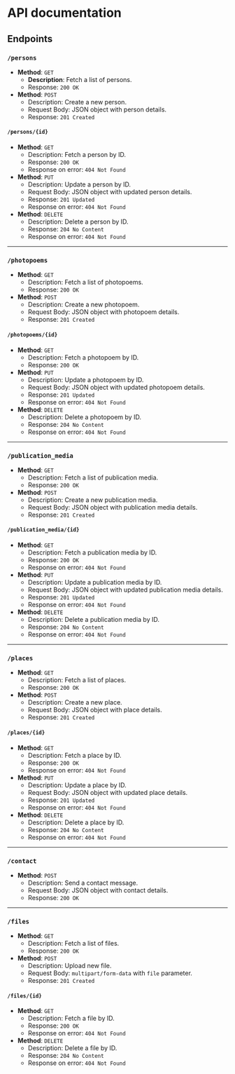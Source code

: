 # API documentation

## Endpoints

### `/persons`
- **Method**: `GET`
    - **Description**: Fetch a list of persons.
    - Response: `200 OK`
- **Method**: `POST`
    - Description: Create a new person.
    - Request Body: JSON object with person details.
    - Response: `201 Created`

#### `/persons/{id}`
- **Method**: `GET`
    - Description: Fetch a person by ID.
    - Response: `200 OK`
    - Response on error: `404 Not Found`
- **Method**: `PUT`
    - Description: Update a person by ID.
    - Request Body: JSON object with updated person details.
    - Response: `201 Updated`
    - Response on error: `404 Not Found`
- **Method**: `DELETE`
    - Description: Delete a person by ID.
    - Response: `204 No Content`
    - Response on error: `404 Not Found`

---

### `/photopoems`
- **Method**: `GET`
    - Description: Fetch a list of photopoems.
    - Response: `200 OK`
- **Method**: `POST`
    - Description: Create a new photopoem.
    - Request Body: JSON object with photopoem details.
    - Response: `201 Created`

#### `/photopoems/{id}`
- **Method**: `GET`
    - Description: Fetch a photopoem by ID.
    - Response: `200 OK`
- **Method**: `PUT`
    - Description: Update a photopoem by ID.
    - Request Body: JSON object with updated photopoem details.
    - Response: `201 Updated`
    - Response on error: `404 Not Found`
- **Method**: `DELETE`
    - Description: Delete a photopoem by ID.
    - Response: `204 No Content`
    - Response on error: `404 Not Found`

---

### `/publication_media`
- **Method**: `GET`
    - Description: Fetch a list of publication media.
    - Response: `200 OK`
- **Method**: `POST`
    - Description: Create a new publication media.
    - Request Body: JSON object with publication media details.
    - Response: `201 Created`

#### `/publication_media/{id}`
- **Method**: `GET`
    - Description: Fetch a publication media by ID.
    - Response: `200 OK`
    - Response on error: `404 Not Found`
- **Method**: `PUT`
    - Description: Update a publication media by ID.
    - Request Body: JSON object with updated publication media details.
    - Response: `201 Updated`
    - Response on error: `404 Not Found`
- **Method**: `DELETE`
    - Description: Delete a publication media by ID.
    - Response: `204 No Content`
    - Response on error: `404 Not Found`

---

### `/places`
- **Method**: `GET`
    - Description: Fetch a list of places.
    - Response: `200 OK`
- **Method**: `POST`
    - Description: Create a new place.
    - Request Body: JSON object with place details.
    - Response: `201 Created`

#### `/places/{id}`
- **Method**: `GET`
    - Description: Fetch a place by ID.
    - Response: `200 OK`
    - Response on error: `404 Not Found`
- **Method**: `PUT`
    - Description: Update a place by ID.
    - Request Body: JSON object with updated place details.
    - Response: `201 Updated`
    - Response on error: `404 Not Found`
- **Method**: `DELETE`
    - Description: Delete a place by ID.
    - Response: `204 No Content`
    - Response on error: `404 Not Found`

---

### `/contact`
- **Method**: `POST`
  - Description: Send a contact message.
  - Request Body: JSON object with contact details.
  - Response: `200 OK`

---

### `/files`
- **Method**: `GET`
  - Description: Fetch a list of files.
  - Response: `200 OK`
- **Method**: `POST`
  - Description: Upload new file.
  - Request Body: `multipart/form-data` with `file` parameter.
  - Response: `201 Created`

#### `/files/{id}`
- **Method**: `GET`
  - Description: Fetch a file by ID.
  - Response: `200 OK`
  - Response on error: `404 Not Found`
- **Method**: `DELETE`
  - Description: Delete a file by ID.
  - Response: `204 No Content`
  - Response on error: `404 Not Found`
